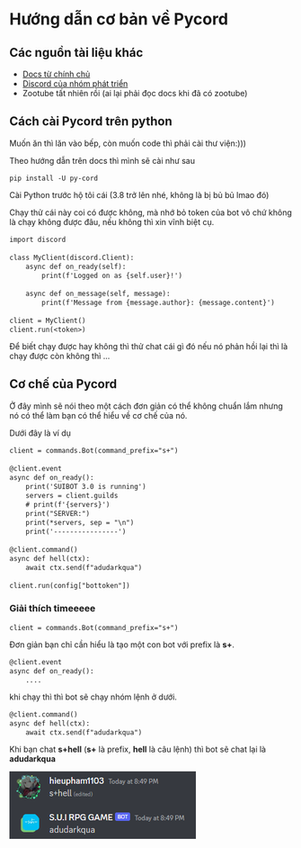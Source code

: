 # Hướng dẫn cơ bản về Pycord

## Các nguồn tài liệu khác
* [Docs từ chính chủ](https://docs.pycord.dev/en/stable/)
* [Discord của nhóm phát triển](https://discord.com/invite/pycord)
* Zootube tất nhiên rồi (ai lại phải đọc docs khi đã có zootube)

## Cách cài Pycord trên python
Muốn ăn thì lăn vào bếp, còn muốn code thì phải cài thư viện:)))

Theo hướng dẫn trên docs thì mình sẽ cài như sau

```
pip install -U py-cord
```

Cài Python trước hộ tôi cái (3.8 trở lên nhé, không là bị bủ bủ lmao đó)

Chạy thử cái này coi có được không, mà nhớ bỏ token của bot vô chứ không là chạy không được đâu, nếu không thì xin vĩnh biệt cụ.

```
import discord

class MyClient(discord.Client):
    async def on_ready(self):
        print(f'Logged on as {self.user}!')

    async def on_message(self, message):
        print(f'Message from {message.author}: {message.content}')

client = MyClient()
client.run(<token>)
```

Để biết chạy được hay không thì thử chat cái gì đó nếu nó phản hồi lại thì là chạy được còn không thì ...

## Cơ chế của Pycord
Ở đây mình sẽ nói theo một cách đơn giản có thể không chuẩn lắm nhưng nó có thể làm bạn có thể hiểu về cơ chế của nó.

Dưới đây là ví dụ

```
client = commands.Bot(command_prefix="s+")

@client.event
async def on_ready():
    print('SUIBOT 3.0 is running')
    servers = client.guilds
    # print(f'{servers}')
    print("SERVER:")
    print(*servers, sep = "\n")
    print('----------------')

@client.command()
async def hell(ctx):
    await ctx.send(f"adudarkqua")

client.run(config["bottoken"])
```

### Giải thích timeeeee

```
client = commands.Bot(command_prefix="s+")
```
Đơn giản bạn chỉ cần hiểu là tạo một con bot với prefix là **s+**.

```
@client.event
async def on_ready():
    ....
```
khi chạy thì thì bot sẽ chạy nhóm lệnh ở dưới.


```
@client.command()
async def hell(ctx):
    await ctx.send(f"adudarkqua")
```

Khi bạn chat **s+hell** (**s+** là prefix, **hell** là câu lệnh) thì bot sẽ chat lại là **adudarkqua**

![img](./store/eg-1.png)



